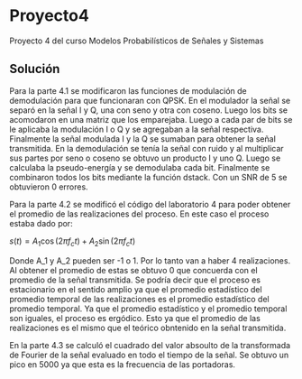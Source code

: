 # Proyecto4
Proyecto 4 del curso Modelos Probabilísticos de Señales y Sistemas 

## Solución

Para la parte 4.1 se modificaron las funciones de modulación de demodulación para que funcionaran con QPSK. En el modulador la señal se separó en la señal I y Q, una con seno y otra con coseno. Luego los bits se acomodaron en una matriz que los emparejaba. Luego a cada par de bits se le aplicaba la modulación I o Q y se agregaban a la señal respectiva. Finalmente la señal modulada I y la Q se sumaban para obtener la señal transmitida. 
En la demodulación se tenía la señal con ruido y al multiplicar sus partes por seno o coseno se obtuvo un producto I y uno Q. Luego se calculaba la pseudo-energía y se demodulaba cada bit. Finalmente se combinaron todos los bits mediante la función dstack. Con un SNR de 5 se obtuvieron 0 errores. 

Para la parte 4.2 se modificó el código del laboratorio 4 para poder obtener el promedio de las realizaciones del proceso. En este caso el proceso estaba dado por:

$s(t) = A_1 \cos(2\pi f_c t) + A_2 \sin(2\pi f_c t)$

Donde A_1 y A_2 pueden ser -1 o 1. Por lo tanto van a haber 4 realizaciones. Al obtener el promedio de estas se obtuvo 0 que concuerda con el promedio de la señal transmitida. Se podría decir que el proceso es estacionario en el sentido amplio ya que el promedio estadístico del promedio temporal de las realizaciones es el promedio estadístico del promedio temporal. Ya que el promedio estadístico y el promedio temporal son iguales, el proceso es ergódico. Esto ya que el promedio de las realizaciones es el mismo que el teórico obntenido en la señal transmitida. 

En la parte 4.3 se calculó el cuadrado del valor absoulto de la transformada de Fourier de la señal evaluado en todo el tiempo de la señal. Se obtuvo un pico en 5000 ya que esta es la frecuencia de las portadoras. 

